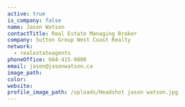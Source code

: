 ```yaml
---
active: true
is_company: false
name: Jason Watson
contactTitle: Real Estate Managing Broker
company: Sutton Group West Coast Realty
network:
  - realestateagents
phoneOffice: 604-415-9800
email: jason@jasonwatson.ca
image_path:
color:
website:
profile_image_path: /uploads/Headshot jason watson.jpg
---
```



